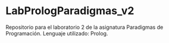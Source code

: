 # LabPrologParadigmas_v2
Repositorio para el laboratorio 2 de la asignatura Paradigmas de Programación.
Lenguaje utilizado: Prolog.
